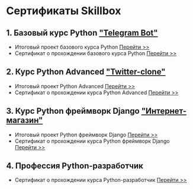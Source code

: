 # Сертификаты Skillbox
## 1. Базовый курс Python ["Telegram Bot"](https://github.com/seriy-pa/python_basic_diploma)
   * Итоговый проект базового курса Python   [Перейти >>](https://github.com/seriy-pa/python_basic_diploma)
   * Сертификат о прохождении базового курса Python   [Перейти >>](images/python_basics.md)

## 2. Курс Python Advanced ["Twitter-clone"](https://github.com/seriy-pa/python_advanced_diploma)
   * Итоговый проект Python Advanced   [Перейти >>](https://github.com/seriy-pa/python_advanced_diploma)
   * Сертификат о прохождении курса Python Advanced   [Перейти >>](images/Python_Advanced.md)

## 3. Курс Python фреймворк Django ["Интернет-магазин"](https://github.com/seriy-pa/python_django_diploma)
   * Итоговый проект Python фреймворк Django   [Перейти >>](https://github.com/seriy-pa/python_django_diploma)
   * Сертификат о прохождении курса Python фреймворк Django   [Перейти >>](images/Python_Framework_Django.md)

## 4. Профессия Python-разработчик
   * Сертификат о прохождении курса Python-разработчик   [Перейти >>](images/developer.md)

